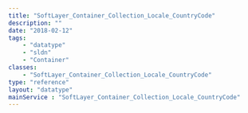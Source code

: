 ```yaml
---
title: "SoftLayer_Container_Collection_Locale_CountryCode"
description: ""
date: "2018-02-12"
tags:
    - "datatype"
    - "sldn"
    - "Container"
classes:
    - "SoftLayer_Container_Collection_Locale_CountryCode"
type: "reference"
layout: "datatype"
mainService : "SoftLayer_Container_Collection_Locale_CountryCode"
---
```

